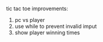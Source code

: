 tic tac toe improvements:
1. pc vs player
2. use while to prevent invalid imput
3. show player winning times
